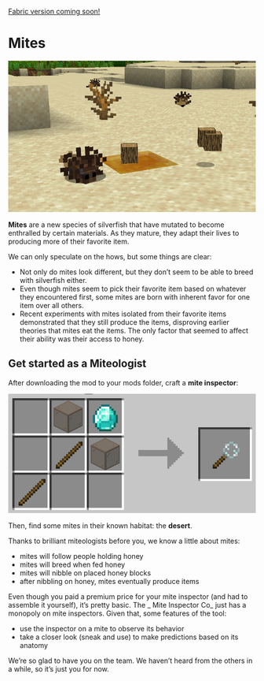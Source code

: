[Fabric version coming soon!](https://github.com/Nurdoidz/Mites-Fabric)

# Mites

![](https://raw.githubusercontent.com/Nurdoidz/Mites/1.20/doc/MiteInNature.png)

**Mites** are a new species of silverfish that have mutated to become enthralled by certain materials. As they mature,
they adapt their lives to producing more of their favorite item.

We can only speculate on the hows, but some things are clear:

- Not only do mites look different, but they don’t seem to be able to breed with silverfish either.
- Even though mites seem to pick their favorite item based on whatever they encountered first, some mites are born with
  inherent favor for one item over all others.
- Recent experiments with mites isolated from their favorite items demonstrated that they still produce the items,
  disproving earlier theories that mites eat the items. The only factor that seemed to affect their ability was their
  access to honey.

## Get started as a Miteologist

After downloading the mod to your mods folder, craft a **mite inspector**:

![](https://raw.githubusercontent.com/Nurdoidz/Mites/1.20/doc/MiteInspectorRecipe.png)

Then, find some mites in their known habitat: the **desert**.

Thanks to brilliant miteologists before you, we know a little about mites:

- mites will follow people holding honey
- mites will breed when fed honey
- mites will nibble on placed honey blocks
- after nibbling on honey, mites eventually produce items

Even though you paid a premium price for your mite inspector (and had to assemble it yourself), it’s pretty basic. The _
Mite Inspector Co_ just has a monopoly on mite inspectors. Given that, some features of the tool:

- use the inspector on a mite to observe its behavior
- take a closer look (sneak and use) to make predictions based on its anatomy

We’re so glad to have you on the team. We haven’t heard from the others in a while, so it’s just you for now.
